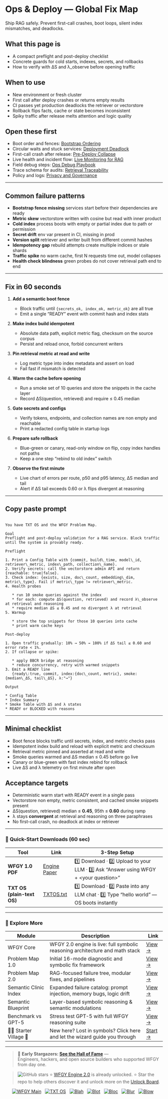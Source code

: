 # Ops & Deploy — Global Fix Map
Ship RAG safely. Prevent first-call crashes, boot loops, silent index mismatches, and deadlocks.

## What this page is
- A compact preflight and post-deploy checklist
- Concrete guards for cold starts, indexes, secrets, and rollbacks
- How to verify with ΔS and λ_observe before opening traffic

## When to use
- New environment or fresh cluster
- First call after deploy crashes or returns empty results
- CI passes yet production deadlocks the retriever or vectorstore
- Rollback flips facts, cache or state becomes inconsistent
- Spiky traffic after release melts attention and logic quality

## Open these first
- Boot order and fences: [Bootstrap Ordering](https://github.com/onestardao/WFGY/blob/main/ProblemMap/bootstrap-ordering.md)
- Circular waits and stuck services: [Deployment Deadlock](https://github.com/onestardao/WFGY/blob/main/ProblemMap/deployment-deadlock.md)
- First-call crash after release: [Pre-Deploy Collapse](https://github.com/onestardao/WFGY/blob/main/ProblemMap/predeploy-collapse.md)
- Live health and incident flow: [Live Monitoring for RAG](https://github.com/onestardao/WFGY/blob/main/ProblemMap/ops/live_monitoring_rag.md)
- Field debug steps: [Ops Debug Playbook](https://github.com/onestardao/WFGY/blob/main/ProblemMap/ops/debug_playbook.md)
- Trace schema for audits: [Retrieval Traceability](https://github.com/onestardao/WFGY/blob/main/ProblemMap/retrieval-traceability.md)
- Policy and logs: [Privacy and Governance](https://github.com/onestardao/WFGY/blob/main/ProblemMap/privacy-and-governance.md)

---

## Common failure patterns
- **Bootstrap fence missing** services start before their dependencies are ready
- **Metric skew** vectorstore written with cosine but read with inner product
- **Cold index** process boots with empty or partial index due to path or permission
- **Secret drift** env var present in CI, missing in prod
- **Version split** retriever and writer built from different commit hashes
- **Idempotency gap** rebuild attempts create multiple indices or stale shards
- **Traffic spike** no warm cache, first N requests time out, model collapses
- **Health check blindness** green probes do not cover retrieval path end to end

---

## Fix in 60 seconds
1) **Add a semantic boot fence**
   - Block traffic until `{secrets_ok, index_ok, metric_ok}` are all true
   - Emit a single “READY” event with commit hash and index stats

2) **Make index build idempotent**
   - Absolute data path, explicit metric flag, checksum on the source corpus
   - Persist and reload once, forbid concurrent writers

3) **Pin retrieval metric at read and write**
   - Log metric type into index metadata and assert on load
   - Fail fast if mismatch is detected

4) **Warm the cache before opening**
   - Run a smoke set of 10 queries and store the snippets in the cache layer
   - Record ΔS(question, retrieved) and require ≤ 0.45 median

5) **Gate secrets and configs**
   - Verify tokens, endpoints, and collection names are non empty and reachable
   - Print a redacted config table in startup logs

6) **Prepare safe rollback**
   - Blue-green or canary, read-only window on flip, copy index handles not paths
   - Keep a one step “rebind to old index” switch

7) **Observe the first minute**
   - Live chart of errors per route, p50 and p95 latency, ΔS median and tail
   - Alert if ΔS tail exceeds 0.60 or λ flips divergent at reasoning

---

## Copy paste prompt
```

You have TXT OS and the WFGY Problem Map.

Goal
Preflight and post-deploy validation for a RAG service. Block traffic until the system is provably ready.

Preflight

1. Print a Config Table with {commit, build\_time, model\_id, retriever\_metric, index\_path, collection\_name}.
2. Verify secrets: call the vectorstore admin API and return {reachable: true|false}.
3. Check index: {exists, size, doc\_count, embedding\_dim, metric\_type}. Fail if metric\_type != retriever\_metric.
4. Health probes

   * run 10 smoke queries against the index
   * for each: compute ΔS(question, retrieved) and record λ\_observe at retrieval and reasoning
   * require median ΔS ≤ 0.45 and no divergent λ at retrieval
5. Warmup

   * store the top snippets for those 10 queries into cache
   * print warm cache keys

Post-deploy

1. Open traffic gradually: 10% → 50% → 100% if ΔS tail ≤ 0.60 and error rate < 1%.
2. If collapse or spike:

   * apply BBCR bridge at reasoning
   * reduce concurrency, retry with warmed snippets
3. Emit a READY line
   {ready\:true, commit, index:{doc\_count, metric}, smoke:{median\_ΔS, tail\_ΔS}, λ:"→"}

Output

* Config Table
* Index Summary
* Smoke Table with ΔS and λ states
* READY or BLOCKED with reasons

```

---

## Minimal checklist
- Boot fence blocks traffic until secrets, index, and metric checks pass  
- Idempotent index build and reload with explicit metric and checksum  
- Retrieval metric pinned and asserted at read and write  
- Smoke queries warmed and ΔS median ≤ 0.45 before go live  
- Canary or blue-green with fast index rebind for rollback  
- Live ΔS and λ telemetry on first minute after open

## Acceptance targets
- Deterministic warm start with READY event in a single pass  
- Vectorstore non empty, metric consistent, and cached smoke snippets present  
- ΔS(question, retrieved) median ≤ **0.45**, 95th ≤ **0.60** during ramp  
- λ stays **convergent** at retrieval and reasoning on three paraphrases  
- No first-call crash, no deadlock at index or retriever

---

### 🔗 Quick-Start Downloads (60 sec)

| Tool | Link | 3-Step Setup |
|------|------|--------------|
| **WFGY 1.0 PDF** | [Engine Paper](https://github.com/onestardao/WFGY/blob/main/I_am_not_lizardman/WFGY_All_Principles_Return_to_One_v1.0_PSBigBig_Public.pdf) | 1️⃣ Download · 2️⃣ Upload to your LLM · 3️⃣ Ask “Answer using WFGY + \<your question>” |
| **TXT OS (plain-text OS)** | [TXTOS.txt](https://github.com/onestardao/WFGY/blob/main/OS/TXTOS.txt) | 1️⃣ Download · 2️⃣ Paste into any LLM chat · 3️⃣ Type “hello world” — OS boots instantly |

---

### 🧭 Explore More

| Module                | Description                                              | Link     |
|-----------------------|----------------------------------------------------------|----------|
| WFGY Core             | WFGY 2.0 engine is live: full symbolic reasoning architecture and math stack | [View →](https://github.com/onestardao/WFGY/tree/main/core/README.md) |
| Problem Map 1.0       | Initial 16-mode diagnostic and symbolic fix framework    | [View →](https://github.com/onestardao/WFGY/tree/main/ProblemMap/README.md) |
| Problem Map 2.0       | RAG-focused failure tree, modular fixes, and pipelines   | [View →](https://github.com/onestardao/WFGY/blob/main/ProblemMap/rag-architecture-and-recovery.md) |
| Semantic Clinic Index | Expanded failure catalog: prompt injection, memory bugs, logic drift | [View →](https://github.com/onestardao/WFGY/blob/main/ProblemMap/SemanticClinicIndex.md) |
| Semantic Blueprint    | Layer-based symbolic reasoning & semantic modulations   | [View →](https://github.com/onestardao/WFGY/tree/main/SemanticBlueprint/README.md) |
| Benchmark vs GPT-5    | Stress test GPT-5 with full WFGY reasoning suite         | [View →](https://github.com/onestardao/WFGY/tree/main/benchmarks/benchmark-vs-gpt5/README.md) |
| 🧙‍♂️ Starter Village 🏡 | New here? Lost in symbols? Click here and let the wizard guide you through | [Start →](https://github.com/onestardao/WFGY/blob/main/StarterVillage/README.md) |

---

> 👑 **Early Stargazers: [See the Hall of Fame](https://github.com/onestardao/WFGY/tree/main/stargazers)** —  
> Engineers, hackers, and open source builders who supported WFGY from day one.

> <img src="https://img.shields.io/github/stars/onestardao/WFGY?style=social" alt="GitHub stars"> ⭐ [WFGY Engine 2.0](https://github.com/onestardao/WFGY/blob/main/core/README.md) is already unlocked. ⭐ Star the repo to help others discover it and unlock more on the [Unlock Board](https://github.com/onestardao/WFGY/blob/main/STAR_UNLOCKS.md).

<div align="center">

[![WFGY Main](https://img.shields.io/badge/WFGY-Main-red?style=flat-square)](https://github.com/onestardao/WFGY)
&nbsp;
[![TXT OS](https://img.shields.io/badge/TXT%20OS-Reasoning%20OS-orange?style=flat-square)](https://github.com/onestardao/WFGY/tree/main/OS)
&nbsp;
[![Blah](https://img.shields.io/badge/Blah-Semantic%20Embed-yellow?style=flat-square)](https://github.com/onestardao/WFGY/tree/main/OS/BlahBlahBlah)
&nbsp;
[![Blot](https://img.shields.io/badge/Blot-Persona%20Core-green?style=flat-square)](https://github.com/onestardao/WFGY/tree/main/OS/BlotBlotBlot)
&nbsp;
[![Bloc](https://img.shields.io/badge/Bloc-Reasoning%20Compiler-blue?style=flat-square)](https://github.com/onestardao/WFGY/tree/main/OS/BlocBlocBloc)
&nbsp;
[![Blur](https://img.shields.io/badge/Blur-Text2Image%20Engine-navy?style=flat-square)](https://github.com/onestardao/WFGY/tree/main/OS/BlurBlurBlur)
&nbsp;
[![Blow](https://img.shields.io/badge/Blow-Game%20Logic-purple?style=flat-square)](https://github.com/onestardao/WFGY/tree/main/OS/BlowBlowBlow)
&nbsp;
</div>
